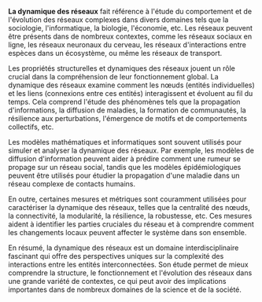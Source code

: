 **La dynamique des réseaux** fait référence à l'étude du comportement et de l'évolution des réseaux complexes dans divers domaines tels que la sociologie, l'informatique, la biologie, l'économie, etc. Les réseaux peuvent être présents dans de nombreux contextes, comme les réseaux sociaux en ligne, les réseaux neuronaux du cerveau, les réseaux d'interactions entre espèces dans un écosystème, ou même les réseaux de transport. 

Les propriétés structurelles et dynamiques des réseaux jouent un rôle crucial dans la compréhension de leur fonctionnement global. La dynamique des réseaux examine comment les nœuds (entités individuelles) et les liens (connexions entre ces entités) interagissent et évoluent au fil du temps. Cela comprend l'étude des phénomènes tels que la propagation d'informations, la diffusion de maladies, la formation de communautés, la résilience aux perturbations, l'émergence de motifs et de comportements collectifs, etc.

Les modèles mathématiques et informatiques sont souvent utilisés pour simuler et analyser la dynamique des réseaux. Par exemple, les modèles de diffusion d'information peuvent aider à prédire comment une rumeur se propage sur un réseau social, tandis que les modèles épidémiologiques peuvent être utilisés pour étudier la propagation d'une maladie dans un réseau complexe de contacts humains. 

En outre, certaines mesures et métriques sont couramment utilisées pour caractériser la dynamique des réseaux, telles que la centralité des nœuds, la connectivité, la modularité, la résilience, la robustesse, etc. Ces mesures aident à identifier les parties cruciales du réseau et à comprendre comment les changements locaux peuvent affecter le système dans son ensemble.

En résumé, la dynamique des réseaux est un domaine interdisciplinaire fascinant qui offre des perspectives uniques sur la complexité des interactions entre les entités interconnectées. Son étude permet de mieux comprendre la structure, le fonctionnement et l'évolution des réseaux dans une grande variété de contextes, ce qui peut avoir des implications importantes dans de nombreux domaines de la science et de la société.